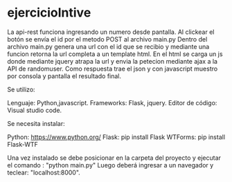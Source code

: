 # ejercicioIntive

La api-rest funciona ingresando un numero desde pantalla. Al clickear el botón se envía el id por el metodo POST al archivo main.py
Dentro del archivo main.py genera una url con el id que se recibio y mediante una funcion retorna la url completa a un template html.
En el html se carga un js donde mediante jquery atrapa la url y envia la petecion mediante ajax a la API de randomuser.
Como respuesta trae el json y con javascript muestro por consola y pantalla el resultado final.

Se utilizo:

Lenguaje:    Python,javascript.
Frameworks:   Flask,      jquery.
Editor de código:      Visual studio code.

Se necesita instalar:

Python: https://www.python.org/
  Flask:       pip install Flask
    WTForms:       pip install Flask-WTF

Una vez instalado se debe posicionar en la carpeta del proyecto y ejecutar el comando : "python main.py"
Luego deberá ingresar a un navegador y teclear: "localhost:8000".
